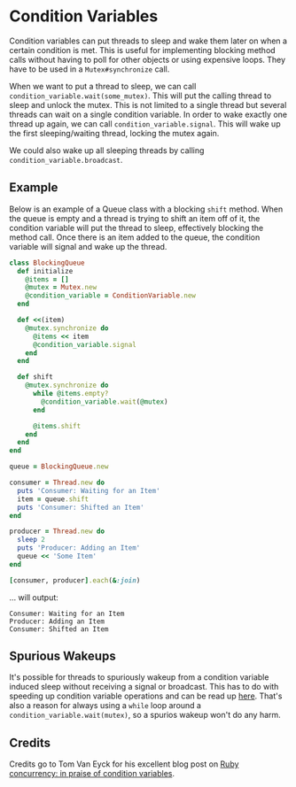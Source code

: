# Condition Variables

Condition variables can put threads to sleep and wake them later on when a certain condition is met. This is useful for implementing blocking method calls without having to poll for other objects or using expensive loops. They have to be used in a `Mutex#synchronize` call.

When we want to put a thread to sleep, we can call `condition_variable.wait(some_mutex)`. This will put the calling thread to sleep and unlock the mutex. This is not limited to a single thread but several threads can wait on a single condition variable. In order to wake exactly one thread up again, we can call `condition_variable.signal`. This will wake up the first sleeping/waiting thread, locking the mutex again.

We could also wake up all sleeping threads by calling `condition_variable.broadcast`.

## Example

Below is an example of a Queue class with a blocking `shift` method. When the queue is empty and a thread is trying to shift an item off of it, the condition variable will put the thread to sleep, effectively blocking the method call. Once there is an item added to the queue, the condition variable will signal and wake up the thread.

```ruby
class BlockingQueue
  def initialize
    @items = []
    @mutex = Mutex.new
    @condition_variable = ConditionVariable.new
  end

  def <<(item)
    @mutex.synchronize do
      @items << item
      @condition_variable.signal
    end
  end

  def shift
    @mutex.synchronize do
      while @items.empty?
        @condition_variable.wait(@mutex)
      end

      @items.shift
    end
  end
end

queue = BlockingQueue.new

consumer = Thread.new do
  puts 'Consumer: Waiting for an Item'
  item = queue.shift
  puts 'Consumer: Shifted an Item'
end

producer = Thread.new do
  sleep 2
  puts 'Producer: Adding an Item'
  queue << 'Some Item'
end

[consumer, producer].each(&:join)
```

… will output:

```
Consumer: Waiting for an Item
Producer: Adding an Item
Consumer: Shifted an Item
```

## Spurious Wakeups

It's possible for threads to spuriously wakeup from a condition variable induced sleep without receiving a signal or broadcast. This has to do with speeding up condition variable operations and can be read up [here](https://stackoverflow.com/questions/8594591/why-does-pthread-cond-wait-have-spurious-wakeups/8594644#8594644). That's also a reason for always using a `while` loop around a `condition_variable.wait(mutex)`, so a spurios wakeup won't do any harm.

## Credits

Credits go to Tom Van Eyck for his excellent blog post on [Ruby concurrency: in praise of condition variables](https://vaneyckt.io/posts/ruby_concurrency_in_praise_of_condition_variables/).
